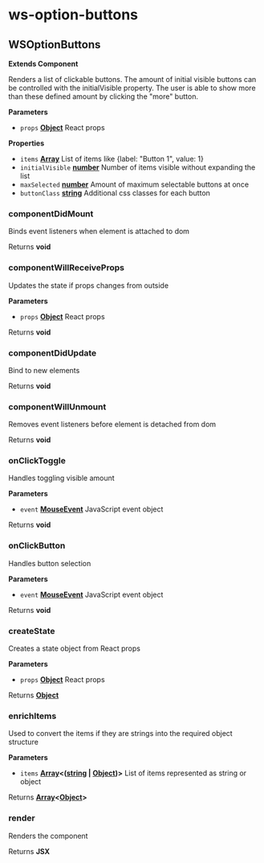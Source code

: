 # ws-option-buttons
## WSOptionButtons

**Extends Component**

Renders a list of clickable buttons. The amount of initial visible buttons can be controlled with
the initialVisible property. The user is able to show more than these defined amount by clicking the "more" button.

**Parameters**

-   `props` **[Object][1]** React props

**Properties**

-   `items` **[Array][2]** List of items like {label: "Button 1", value: 1}
-   `initialVisible` **[number][3]** Number of items visible without expanding the list
-   `maxSelected` **[number][3]** Amount of maximum selectable buttons at once
-   `buttonClass` **[string][4]** Additional css classes for each button

### componentDidMount

Binds event listeners when element is attached to dom

Returns **void** 

### componentWillReceiveProps

Updates the state if props changes from outside

**Parameters**

-   `props` **[Object][1]** React props

Returns **void** 

### componentDidUpdate

Bind to new elements

Returns **void** 

### componentWillUnmount

Removes event listeners before element is detached from dom

Returns **void** 

### onClickToggle

Handles toggling visible amount

**Parameters**

-   `event` **[MouseEvent][5]** JavaScript event object

Returns **void** 

### onClickButton

Handles button selection

**Parameters**

-   `event` **[MouseEvent][5]** JavaScript event object

Returns **void** 

### createState

Creates a state object from React props

**Parameters**

-   `props` **[Object][1]** React props

Returns **[Object][1]** 

### enrichItems

Used to convert the items if they are strings into the required object structure

**Parameters**

-   `items` **[Array][2]&lt;([string][4] \| [Object][1])>** List of items represented as string or object

Returns **[Array][2]&lt;[Object][1]>** 

### render

Renders the component

Returns **JSX** 

[1]: https://developer.mozilla.org/docs/Web/JavaScript/Reference/Global_Objects/Object

[2]: https://developer.mozilla.org/docs/Web/JavaScript/Reference/Global_Objects/Array

[3]: https://developer.mozilla.org/docs/Web/JavaScript/Reference/Global_Objects/Number

[4]: https://developer.mozilla.org/docs/Web/JavaScript/Reference/Global_Objects/String

[5]: https://developer.mozilla.org/docs/Web/API/MouseEvent
